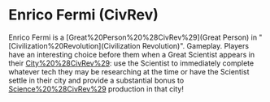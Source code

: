 # Enrico Fermi (CivRev)

Enrico Fermi is a [Great%20Person%20%28CivRev%29](Great Person) in "[Civilization%20Revolution](Civilization Revolution)".
Gameplay.
Players have an interesting choice before them when a Great Scientist appears in their [City%20%28CivRev%29](city): use the Scientist to immediately complete whatever tech they may be researching at the time or have the Scientist settle in their city and provide a substantial bonus to [Science%20%28CivRev%29](Science) production in that city!